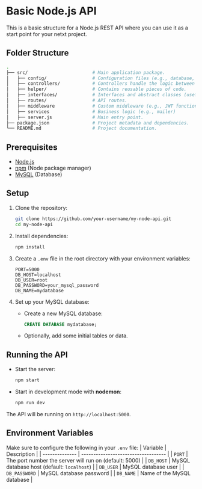 # Basic Node.js API
This is a basic structure for a Node.js REST API where you can use it as a start point for your netxt project.

## Folder Structure
```bash
.
├── src/                        # Main application package.
│   ├── config/                 # Configuration files (e.g., database, constants)
│   ├── controllers/            # Controllers handle the logic between views and core.
│   ├── helper/                 # Contains reusable pieces of code.
│   ├── interfaces/             # Interfaces and abstract classes (useful for design patterns)
│   ├── routes/                 # API routes.
│   ├── middleware              # Custom middleware (e.g., JWT functions)
│   ├── services                # Business logic (e.g., mailer)
│   ├── server.js               # Main entry point.
├── package.json                # Project metadata and dependencies.
└── README.md                   # Project documentation.
```

## Prerequisites
- [Node.js](https://nodejs.org/)
- [npm](https://www.npmjs.com/) (Node package manager)
- [MySQL](https://www.mysql.com/) (Database)

## Setup
1. Clone the repository:
    ```bash
    git clone https://github.com/your-username/my-node-api.git
    cd my-node-api
    ```
2. Install dependencies:
    ```bash
    npm install
    ```
3. Create a `.env` file in the root directory with your environment variables:
    ```
    PORT=5000
    DB_HOST=localhost
    DB_USER=root
    DB_PASSWORD=your_mysql_password
    DB_NAME=mydatabase
    ```
4. Set up your MySQL database:
    - Create a new MySQL database:

        ```sql
        CREATE DATABASE mydatabase;
        ```
    - Optionally, add some initial tables or data.

## Running the API
- Start the server:
    ```bash
    npm start
    ```
- Start in development mode with **nodemon**:
    ```bash
    npm run dev
    ```
The API will be running on `http://localhost:5000`.

## Environment Variables
Make sure to configure the following in your `.env` file:
| Variable       | Description                         |
| -------------- | ----------------------------------- |
| `PORT`         | The port number the server will run on (default: 5000) |
| `DB_HOST`      | MySQL database host (default: `localhost`) |
| `DB_USER`      | MySQL database user |
| `DB_PASSWORD`  | MySQL database password |
| `DB_NAME`      | Name of the MySQL database |

